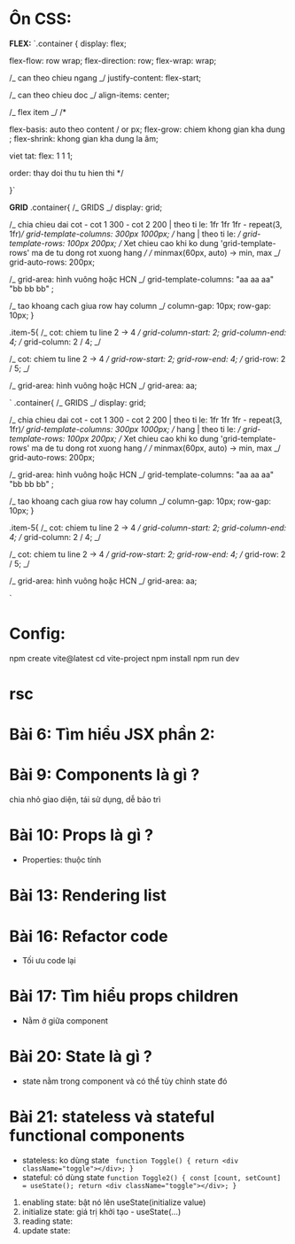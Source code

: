 # Ôn CSS:

**FLEX:**
`.container {
display: flex;

flex-flow: row wrap;
flex-direction: row;
flex-wrap: wrap;

/_ can theo chieu ngang _/
justify-content: flex-start;

/_ can theo chieu doc _/
align-items: center;

/_ flex item _/
/\*

flex-basis: auto theo content / or px;
flex-grow: chiem khong gian kha dung ;
flex-shrink: khong gian kha dung la âm;

viet tat: flex: 1 1 1;

order: thay doi thu tu hien thi
\*/

}`

**GRID**
.container{
/_ GRIDS _/
display: grid;

/_ chia chieu dai cot - cot 1 300 - cot 2 200 | theo ti le: 1fr 1fr 1fr - repeat(3, 1fr)_/
grid-template-columns: 300px 1000px;
/_ hang | theo ti le: _/
grid-template-rows: 100px 200px;
/_ Xet chieu cao khi ko dung 'grid-template-rows' ma de tu dong rot xuong hang _/
/_ minmax(60px, auto) -> min, max _/
grid-auto-rows: 200px;

/_ grid-area: hình vuông hoặc HCN _/
grid-template-columns:
"aa aa aa"
"bb bb bb" ;

/_ tao khoang cach giua row hay column _/
column-gap: 10px;
row-gap: 10px;
}

.item-5{
/_ cot: chiem tu line 2 -> 4 _/
grid-column-start: 2;
grid-column-end: 4;
/_
grid-column: 2 / 4;
_/

/_ cot: chiem tu line 2 -> 4 _/
grid-row-start: 2;
grid-row-end: 4;
/_
grid-row: 2 / 5;
_/

/_ grid-area: hình vuông hoặc HCN _/
grid-area: aa;

`
.container{
/_ GRIDS _/
display: grid;

/_ chia chieu dai cot - cot 1 300 - cot 2 200 | theo ti le: 1fr 1fr 1fr - repeat(3, 1fr)_/
grid-template-columns: 300px 1000px;
/_ hang | theo ti le: _/
grid-template-rows: 100px 200px;
/_ Xet chieu cao khi ko dung 'grid-template-rows' ma de tu dong rot xuong hang _/
/_ minmax(60px, auto) -> min, max _/
grid-auto-rows: 200px;

/_ grid-area: hình vuông hoặc HCN _/
grid-template-columns:
"aa aa aa"
"bb bb bb" ;

/_ tao khoang cach giua row hay column _/
column-gap: 10px;
row-gap: 10px;
}

.item-5{
/_ cot: chiem tu line 2 -> 4 _/
grid-column-start: 2;
grid-column-end: 4;
/_
grid-column: 2 / 4;
_/

/_ cot: chiem tu line 2 -> 4 _/
grid-row-start: 2;
grid-row-end: 4;
/_
grid-row: 2 / 5;
_/

/_ grid-area: hình vuông hoặc HCN _/
grid-area: aa;

`

# Config:

npm create vite@latest
cd vite-project
npm install
npm run dev

# rsc

# Bài 6: Tìm hiểu JSX phần 2:

# Bài 9: Components là gì ?

chia nhỏ giao diện, tái sử dụng, dễ bảo trì

# Bài 10: Props là gì ?

- Properties: thuộc tính

# Bài 13: Rendering list

# Bài 16: Refactor code

- Tối ưu code lại

# Bài 17: Tìm hiểu props children

- Nằm ở giữa component

# Bài 20: State là gì ?

- state nằm trong component và có thể tùy chỉnh state đó

# Bài 21: stateless và stateful functional components

- stateless: ko dùng state
  `
function Toggle() {
   return <div className="toggle"></div>;
}`
- stateful: có dùng state
  `function Toggle2() {
  const [count, setCount] = useState();
  return <div className="toggle"></div>;
}`

1. enabling state: bật nó lên useState(initialize value)
2. initialize state: giá trị khởi tạo - useState(...)
3. reading state:
4. update state:
